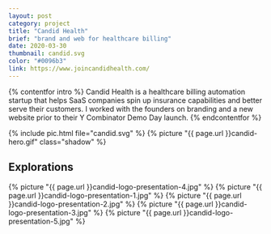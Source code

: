 ```yaml
---
layout: post
category: project
title: "Candid Health"
brief: "brand and web for healthcare billing"
date: 2020-03-30
thumbnail: candid.svg
color: "#0096b3"
link: https://www.joincandidhealth.com/
---
```


{% contentfor intro %}
Candid Health is a healthcare billing automation startup that helps SaaS companies spin up insurance capabilities and better serve their customers. I worked with the founders on branding and a new website prior to their Y Combinator Demo Day launch.
{% endcontentfor %}

{% include pic.html file="candid.svg" %}
{% picture "{{ page.url }}candid-hero.gif" class="shadow" %}

## Explorations

{% picture "{{ page.url }}candid-logo-presentation-4.jpg" %}
{% picture "{{ page.url }}candid-logo-presentation-1.jpg" %}
{% picture "{{ page.url }}candid-logo-presentation-2.jpg" %}
{% picture "{{ page.url }}candid-logo-presentation-3.jpg" %}
{% picture "{{ page.url }}candid-logo-presentation-5.jpg" %}
